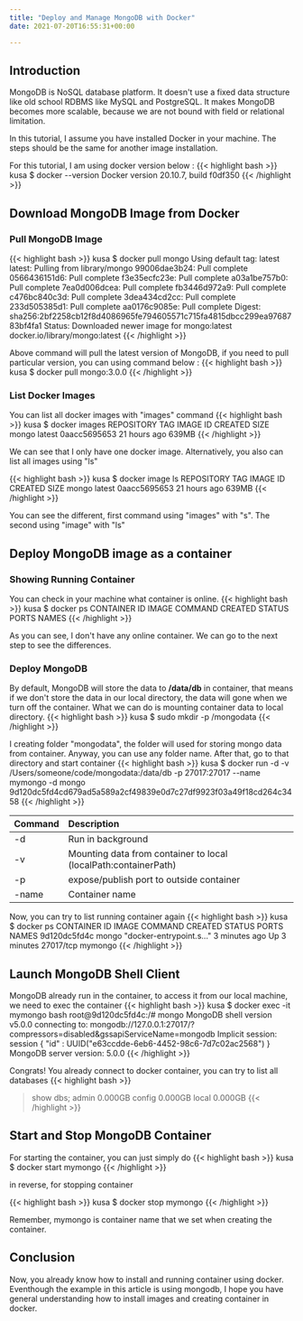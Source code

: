 ```yaml
---
title: "Deploy and Manage MongoDB with Docker"
date: 2021-07-20T16:55:31+00:00

---
```

## Introduction
MongoDB is NoSQL database platform. It doesn't use a fixed data structure like old school RDBMS like MySQL and PostgreSQL. It makes MongoDB becomes more scalable, because we are not bound with field or relational limitation. 

In this tutorial, I assume you have installed Docker in your machine. The steps should be the same for another image installation.
<!--more-->
For this tutorial, I am using docker version below :
{{< highlight bash >}}
kusa $ docker --version
Docker version 20.10.7, build f0df350
{{< /highlight >}}
## Download MongoDB Image from Docker
### Pull MongoDB Image
{{< highlight bash >}}
kusa $ docker pull mongo
Using default tag: latest
latest: Pulling from library/mongo
99006dae3b24: Pull complete 
0566436151d6: Pull complete 
f3e35ecfc23e: Pull complete 
a03a1be757b0: Pull complete 
7ea0d006dcea: Pull complete 
fb3446d972a9: Pull complete 
c476bc840c3d: Pull complete 
3dea434cd2cc: Pull complete 
233d505385d1: Pull complete 
aa0176c9085e: Pull complete 
Digest: sha256:2bf2258cb12f8d4086965fe794605571c715fa4815dbcc299ea9768783bf4fa1
Status: Downloaded newer image for mongo:latest
docker.io/library/mongo:latest
{{< /highlight >}}

Above command will pull the latest version of MongoDB, if you need to pull particular version, you can using command below :
{{< highlight bash >}}
kusa $ docker pull mongo:3.0.0
{{< /highlight >}}

### List Docker Images
You can list all docker images with "images" command 
{{< highlight bash >}}
kusa $ docker images
REPOSITORY   TAG       IMAGE ID       CREATED        SIZE
mongo        latest    0aacc5695653   21 hours ago   639MB
{{< /highlight >}}

We can see that I only have one docker image. Alternatively, you also can list all images using "ls"

{{< highlight bash >}}
kusa $ docker image ls
REPOSITORY   TAG       IMAGE ID       CREATED        SIZE
mongo        latest    0aacc5695653   21 hours ago   639MB
{{< /highlight >}}

You can see the different, first command using "images" with "s". The second using "image" with "ls"

## Deploy MongoDB image as a container
### Showing Running Container
You can check in your machine what container is online.
{{< highlight bash >}}
kusa $ docker ps
CONTAINER ID   IMAGE     COMMAND   CREATED   STATUS    PORTS     NAMES
{{< /highlight >}}

As you can see, I don't have any online container. We can go to the next step to see the differences.
### Deploy MongoDB
By default, MongoDB will store the data to **/data/db** in container, that means if we don't store the data in our local directory, the data will gone when we turn off the container. What we can do is mounting container data to local directory.
{{< highlight bash >}}
kusa $ sudo mkdir -p /mongodata
{{< /highlight >}}

I creating folder "mongodata", the folder will used for storing mongo data from container. Anyway, you can use any folder name. After that, go to that directory and start container
{{< highlight bash >}}
kusa $ docker run -d -v /Users/someone/code/mongodata:/data/db -p 27017:27017 --name mymongo -d mongo
9d120dc5fd4cd679ad5a589a2cf49839e0d7c27df9923f03a49f18cd264c3458
{{< /highlight >}}

| Command  | Description  |
|:----------|:----------|
| -d    | Run in background    |
| -v    | Mounting data from container to local (localPath:containerPath)    |
| -p    | expose/publish port to outside container    |
| -name    | Container name    |

Now, you can try to list running container again 
{{< highlight bash >}}
kusa $ docker ps
CONTAINER ID   IMAGE     COMMAND                  CREATED         STATUS         PORTS       NAMES
9d120dc5fd4c   mongo     "docker-entrypoint.s…"   3 minutes ago   Up 3 minutes   27017/tcp   mymongo
{{< /highlight >}}

## Launch MongoDB Shell Client
MongoDB already run in the container, to access it from our local machine, we need to exec the container
{{< highlight bash >}}
kusa $ docker exec -it mymongo bash
root@9d120dc5fd4c:/# mongo
MongoDB shell version v5.0.0
connecting to: mongodb://127.0.0.1:27017/?compressors=disabled&gssapiServiceName=mongodb
Implicit session: session { "id" : UUID("e63ccdde-6eb6-4452-98c6-7d7c02ac2568") }
MongoDB server version: 5.0.0
{{< /highlight >}}

Congrats! You already connect to docker container, you can try to list all databases 
{{< highlight bash >}}
> show dbs;
admin   0.000GB
config  0.000GB
local   0.000GB
{{< /highlight >}}

## Start and Stop MongoDB Container
For starting the container, you can just simply do 
{{< highlight bash >}}
kusa $ docker start mymongo
{{< /highlight >}}

in reverse, for stopping container

{{< highlight bash >}}
kusa $ docker stop mymongo
{{< /highlight >}}

Remember, mymongo is container name that we set when creating the container.
## Conclusion
Now, you already know how to install and running container using docker. Eventhough the example in this article is using mongodb, I hope you have general understanding how to install images and creating container in docker.